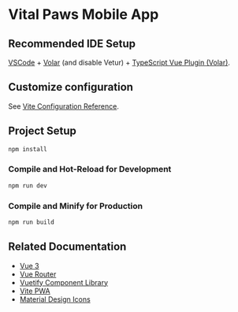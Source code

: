 # Vital Paws Mobile App



## Recommended IDE Setup

[VSCode](https://code.visualstudio.com/) + [Volar](https://marketplace.visualstudio.com/items?itemName=Vue.volar) (and disable Vetur) + [TypeScript Vue Plugin (Volar)](https://marketplace.visualstudio.com/items?itemName=Vue.vscode-typescript-vue-plugin).

## Customize configuration

See [Vite Configuration Reference](https://vitejs.dev/config/).

## Project Setup

```sh
npm install
```

### Compile and Hot-Reload for Development

```sh
npm run dev
```

### Compile and Minify for Production

```sh
npm run build
```

## Related Documentation

* [Vue 3](https://vuejs.org/guide/introduction.html)
* [Vue Router](https://router.vuejs.org/guide/#JavaScript)
* [Vuetify Component Library](https://vuetifyjs.com/en/components/all/)
* [Vite PWA](https://vite-pwa-org.netlify.app/guide/)
* [Material Design Icons](https://materialdesignicons.com/cdn/1.6.50-dev/)